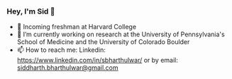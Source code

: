 ### Hey, I'm Sid 👋

<!--
**siddharthbharthulwar/siddharthbharthulwar** is a ✨ _special_ ✨ repository because its `README.md` (this file) appears on your GitHub profile.

Here are some ideas to get you started:

- 🔭 I’m currently working on ...
- 🌱 I’m currently learning ...
- 👯 I’m looking to collaborate on ...
- 🤔 I’m looking for help with ...
- 💬 Ask me about ...
- 📫 How to reach me: ...
- 😄 Pronouns: ...
- ⚡ Fun fact: ...
-->
- 🏫 Incoming freshman at Harvard College
- 🧪 I’m currently working on research at the University of Pennsylvania's School of Medicine and the University of Colorado Boulder
- 📫 How to reach me: Linkedin: https://www.linkedin.com/in/sbharthulwar/ or by email: siddharth.bharthulwar@gmail.com

